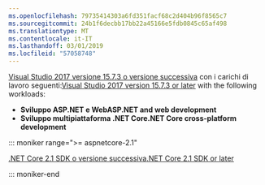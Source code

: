 ```yaml
---
ms.openlocfilehash: 79735414303a6fd351facf68c2d404b96f8565c7
ms.sourcegitcommit: 24b1f6decbb17bb22a45166e5fdb0845c65af498
ms.translationtype: MT
ms.contentlocale: it-IT
ms.lasthandoff: 03/01/2019
ms.locfileid: "57058748"
---
```

<span data-ttu-id="fe84b-101">[Visual Studio 2017 versione 15.7.3 o versione successiva](https://visualstudio.microsoft.com/downloads/) con i carichi di lavoro seguenti:</span><span class="sxs-lookup"><span data-stu-id="fe84b-101">[Visual Studio 2017 version 15.7.3 or later](https://visualstudio.microsoft.com/downloads/) with the following workloads:</span></span>

* <span data-ttu-id="fe84b-102">**Sviluppo ASP.NET e Web**</span><span class="sxs-lookup"><span data-stu-id="fe84b-102">**ASP.NET and web development**</span></span>
* <span data-ttu-id="fe84b-103">**Sviluppo multipiattaforma .NET Core**</span><span class="sxs-lookup"><span data-stu-id="fe84b-103">**.NET Core cross-platform development**</span></span>

::: moniker range=">= aspnetcore-2.1"

[<span data-ttu-id="fe84b-104">.NET Core 2.1 SDK o versione successiva</span><span class="sxs-lookup"><span data-stu-id="fe84b-104">.NET Core 2.1 SDK or later</span></span>](https://www.microsoft.com/net/download/windows)

::: moniker-end
